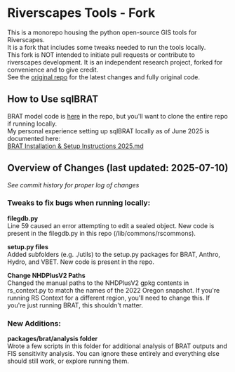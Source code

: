 # Riverscapes Tools - Fork

This is a monorepo housing the python open-source GIS tools for Riverscapes.  
It is a fork that includes some tweaks needed to run the tools locally.  
This fork is NOT intended to initiate pull requests or contribute to riverscapes development. It is an independent research project, forked for convenience and to give credit.   
See the [original repo](https://github.com/Riverscapes/riverscapes-tools) for the latest changes and fully original code.

## How to Use sqlBRAT
BRAT model code is [here](./packages/brat) in the repo, but you'll want to clone the entire repo if running locally.  
My personal experience setting up sqlBRAT locally as of June 2025 is documented here:  
[BRAT Installation & Setup Instructions 2025.md](https://github.com/Hydroinformatics/riverscapes-tools-fork/blob/master/BRAT%20Installation%20%26%20Setup%20Instructions%202025.md)

## Overview of Changes (last updated: 2025-07-10)
*See commit history for proper log of changes*

### Tweaks to fix bugs when running locally:

**filegdb.py**  
Line 59 caused an error attempting to edit a sealed object. New code is present in the filegdb.py in this repo (/lib/commons/rscommons).

**setup.py files**  
Added subfolders (e.g. ./utils) to the setup.py packages for BRAT, Anthro, Hydro, and VBET. New code is present in the repo.

**Change NHDPlusV2 Paths**  
Changed the manual paths to the NHDPlusV2 gpkg contents in rs_context.py to match the names of the 2022 Oregon snapshot.
If you're running RS Context for a different region, you'll need to change this.
If you're just running BRAT, this shouldn't matter.


### New Additions:

**packages/brat/analysis folder**  
Wrote a few scripts in this folder for additional analysis of BRAT outputs and FIS sensitivity analysis.
You can ignore these entirely and everything else should still work, or explore running them.
